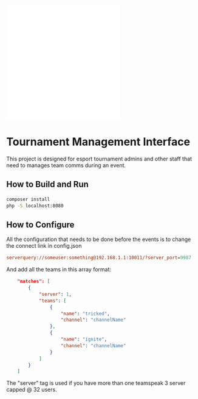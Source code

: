 ![League Ops Logo](resources/rsz_leagueops.png)
# Tournament Management Interface
This project is designed for esport tournament admins and other staff that need to manages team comms during an event.

## How to Build and Run

```sh
composer install
php -S localhost:8080
```

## How to Configure
All the configuration that needs to be done before the events is to change the connect link in config.json
```cfg
serverquery://someuser:something@192.168.1.1:10011/?server_port=9987
```
And add all the teams in this array format:
```json
    "matches": [
        {
            "server": 1,
            "teams": [
                {
                    "name": "tricked",
                    "channel": "channelName"
                },
                {
                    "name": "ignite",
                    "channel": "channelName"
                }
            ]
        }
    ]
```
The "server" tag is used if you have more than one teamspeak 3 server capped @ 32 users.